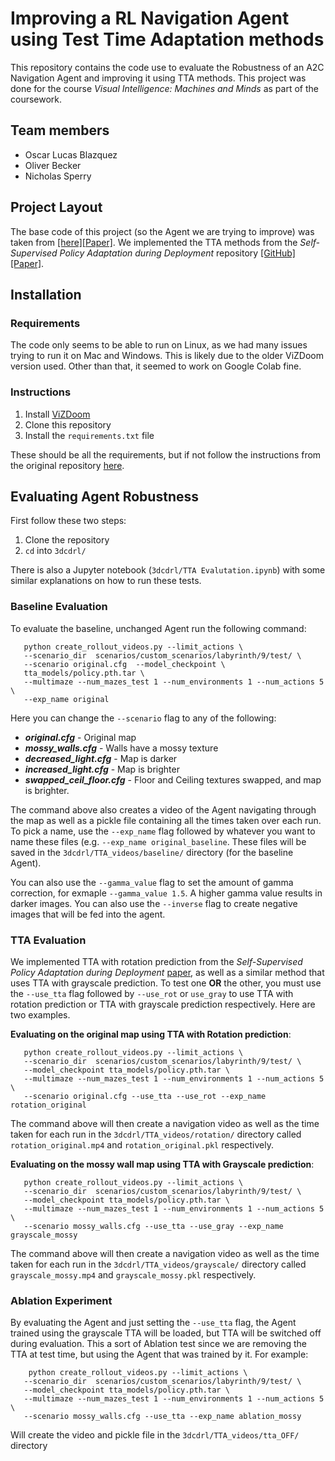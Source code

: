 # Improving a RL Navigation Agent using Test Time Adaptation methods
This repository contains the code use to evaluate the Robustness of an A2C Navigation Agent and improving it using TTA methods. This project was done for the course *Visual Intelligence: Machines and Minds* as part of the coursework.

## Team members
* Oscar Lucas Blazquez
* Oliver Becker
* Nicholas Sperry

## Project Layout
The base code of this project (so the Agent we are trying to improve) was taken from [[here]](https://github.com/edbeeching/3d_control_deep_rl)[[Paper]](https://arxiv.org/abs/1904.01806). We implemented the TTA methods from the *Self-Supervised Policy Adaptation during Deployment* repository [[GitHub]](https://github.com/nicklashansen/policy-adaptation-during-deployment)[[Paper]](https://arxiv.org/abs/2007.04309).

## Installation

### Requirements
The code only seems to be able to run on Linux, as we had many issues trying to run it on Mac and Windows. This is likely due to the older ViZDoom version used. Other than that, it seemed to work on Google Colab fine.

### Instructions
1. Install [ViZDoom](https://github.com/mwydmuch/ViZDoom)
2. Clone this repository
3. Install the `requirements.txt` file

These should be all the requirements, but if not follow the instructions from the original repository [here](https://github.com/edbeeching/3d_control_deep_rl).

## Evaluating Agent Robustness
First follow these two steps:
1. Clone the repository
2. `cd` into `3dcdrl/`

There is also a Jupyter notebook (`3dcdrl/TTA Evalutation.ipynb`) with some similar explanations on how to run these tests.

### Baseline Evaluation
To evaluate the baseline, unchanged Agent run the following command:
        
       python create_rollout_videos.py --limit_actions \
       --scenario_dir  scenarios/custom_scenarios/labyrinth/9/test/ \
       --scenario original.cfg  --model_checkpoint \
       tta_models/policy.pth.tar \
       --multimaze --num_mazes_test 1 --num_environments 1 --num_actions 5 \
       --exp_name original
       
Here you can change the `--scenario` flag to any of the following:

* ***original.cfg*** - Original map
* ***mossy_walls.cfg*** - Walls have a mossy texture
* ***decreased_light.cfg*** - Map is darker
* ***increased_light.cfg*** - Map is brighter
* ***swapped_ceil_floor.cfg*** - Floor and Ceiling textures swapped, and map is brighter.

The command above also creates a video of the Agent navigating through the map as well as a pickle file containing all the times taken over
each run. To pick a name, use the `--exp_name` flag followed by whatever you want to name these files (e.g. `--exp_name original_baseline`. These files will be saved in the `3dcdrl/TTA_videos/baseline/` directory (for the baseline Agent).

You can also use the `--gamma_value` flag to set the amount of gamma correction, for exmaple `--gamma_value 1.5`. A higher gamma value results in darker images. You can also use the `--inverse` flag to create negative images that will be fed into the agent.

### TTA Evaluation
We implemented TTA with rotation prediction from the *Self-Supervised Policy Adaptation during Deployment* [paper](https://github.com/nicklashansen/policy-adaptation-during-deployment), as well as a similar method that uses TTA with grayscale prediction. To test one **OR** the other, you must use the `--use_tta` flag followed by `--use_rot` or `use_gray` to use TTA with rotation prediction or TTA with grayscale prediction respectively. Here are two examples.

**Evaluating on the original map using TTA with Rotation prediction**:

       python create_rollout_videos.py --limit_actions \
       --scenario_dir  scenarios/custom_scenarios/labyrinth/9/test/ \
       --model_checkpoint tta_models/policy.pth.tar \
       --multimaze --num_mazes_test 1 --num_environments 1 --num_actions 5 \
       --scenario original.cfg --use_tta --use_rot --exp_name rotation_original
       
The command above will then create a navigation video as well as the time taken for each run in the `3dcdrl/TTA_videos/rotation/` directory called `rotation_original.mp4` and `rotation_original.pkl` respectively.
       
**Evaluating on the mossy wall map using TTA with Grayscale prediction**:

       python create_rollout_videos.py --limit_actions \
       --scenario_dir  scenarios/custom_scenarios/labyrinth/9/test/ \
       --model_checkpoint tta_models/policy.pth.tar \
       --multimaze --num_mazes_test 1 --num_environments 1 --num_actions 5 \
       --scenario mossy_walls.cfg --use_tta --use_gray --exp_name grayscale_mossy

The command above will then create a navigation video as well as the time taken for each run in the `3dcdrl/TTA_videos/grayscale/` directory called `grayscale_mossy.mp4` and `grayscale_mossy.pkl` respectively.

### Ablation Experiment
By evaluating the Agent and just setting the `--use_tta` flag, the Agent trained using the grayscale TTA will be loaded, but TTA will be switched off during evaluation. This a sort of Ablation test since we are removing the TTA at test time, but using the Agent that was trained by it. For example:

        python create_rollout_videos.py --limit_actions \
       --scenario_dir  scenarios/custom_scenarios/labyrinth/9/test/ \
       --model_checkpoint tta_models/policy.pth.tar \
       --multimaze --num_mazes_test 1 --num_environments 1 --num_actions 5 \
       --scenario mossy_walls.cfg --use_tta --exp_name ablation_mossy
       
Will create the video and pickle file in the `3dcdrl/TTA_videos/tta_OFF/` directory
